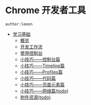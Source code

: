 # Chrome 开发者工具


    author:leeon


* [学习基础]()
    * [概览](learn_basic/overview.md)
    * [开发工作流](learn_basic/development_workflow.md)
    * [使用控制台](learn_basic/using_console.md)
    * [小技巧——控制台篇](learn_basic/tips_and_tricks_part_console.md)
    * [小技巧——Timeline篇](learn_basic/tips_and_tricks_part_timeline.md)
    * [小技巧——Profiles篇](learn_basic/tips_and_tricks_part_profiles.md)
    * [小技巧——代码篇](learn_basic/tips_and_tricks_part_source.md)
    * [小技巧——页面元素篇](learn_basic/tips_and_tricks_part_elements.md)
    * [小技巧——网络篇(todo)](learn_basic/tips_and_tricks_part_network.md)
    * [附件资源(todo)](learn_basic/additional_resources.md)
